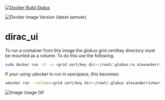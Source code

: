[![Docker Build Status](https://img.shields.io/docker/build/alexanderrichards/dirac_ui.svg)](https://hub.docker.com/r/alexanderrichards/dirac_ui/builds)

![Docker Image Version (latest semver)](https://img.shields.io/docker/v/alexanderrichards/dirac_ui?logo=docker&sort=semver)
# dirac_ui
To run a container from this image the globus grid cert/key directory must be mounted as a volume. To do this use the following.

```bash
sudo docker run -it -v <grid cert/key dir>:/root/.globus:ro alexanderrichards/dirac_ui
```

If your using udocker to run in userspace, this becomes:

```bash
udocker run --volume=<grid cert/key dir>:/root/.globus alexanderrichards/dirac_ui
```

![Image Usage Gif](examples/image_usage.gif)
